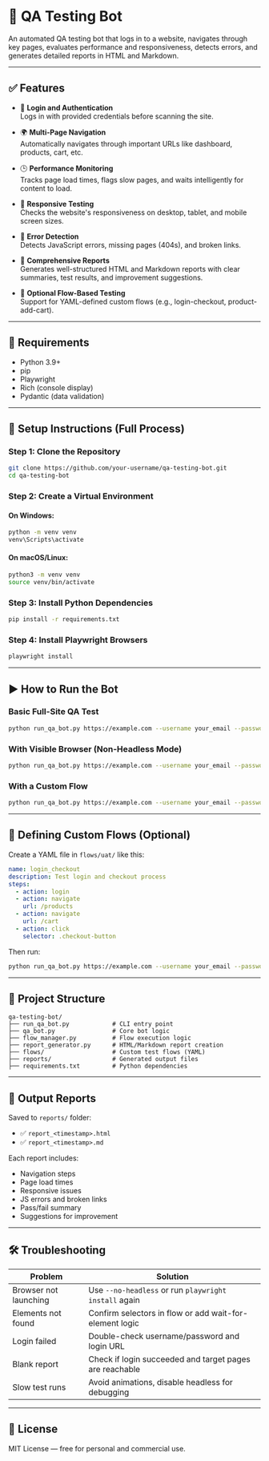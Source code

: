 
# 🧪 QA Testing Bot

An automated QA testing bot that logs in to a website, navigates through key pages, evaluates performance and responsiveness, detects errors, and generates detailed reports in HTML and Markdown.

---

## ✅ Features

- 🔐 **Login and Authentication**  
  Logs in with provided credentials before scanning the site.

- 🌍 **Multi-Page Navigation**  
  Automatically navigates through important URLs like dashboard, products, cart, etc.

- 🕒 **Performance Monitoring**  
  Tracks page load times, flags slow pages, and waits intelligently for content to load.

- 📱 **Responsive Testing**  
  Checks the website's responsiveness on desktop, tablet, and mobile screen sizes.

- 🧨 **Error Detection**  
  Detects JavaScript errors, missing pages (404s), and broken links.

- 📄 **Comprehensive Reports**  
  Generates well-structured HTML and Markdown reports with clear summaries, test results, and improvement suggestions.

- 🔁 **Optional Flow-Based Testing**  
  Support for YAML-defined custom flows (e.g., login-checkout, product-add-cart).

---

## 🧰 Requirements

- Python 3.9+
- pip
- Playwright
- Rich (console display)
- Pydantic (data validation)

---

## 🔧 Setup Instructions (Full Process)

### Step 1: Clone the Repository

```bash
git clone https://github.com/your-username/qa-testing-bot.git
cd qa-testing-bot
```

### Step 2: Create a Virtual Environment

#### On Windows:
```bash
python -m venv venv
venv\Scripts\activate
```

#### On macOS/Linux:
```bash
python3 -m venv venv
source venv/bin/activate
```

### Step 3: Install Python Dependencies

```bash
pip install -r requirements.txt
```

### Step 4: Install Playwright Browsers

```bash
playwright install
```

---

## ▶️ How to Run the Bot

### Basic Full-Site QA Test

```bash
python run_qa_bot.py https://example.com --username your_email --password your_password
```

### With Visible Browser (Non-Headless Mode)

```bash
python run_qa_bot.py https://example.com --username your_email --password your_password --no-headless
```

### With a Custom Flow

```bash
python run_qa_bot.py https://example.com --username your_email --password your_password --flow login_checkout --env uat
```

---

## 🧪 Defining Custom Flows (Optional)

Create a YAML file in `flows/uat/` like this:

```yaml
name: login_checkout
description: Test login and checkout process
steps:
  - action: login
  - action: navigate
    url: /products
  - action: navigate
    url: /cart
  - action: click
    selector: .checkout-button
```

Then run:

```bash
python run_qa_bot.py https://example.com --username your_email --password your_password --flow login_checkout --env uat
```

---

## 📁 Project Structure

```
qa-testing-bot/
├── run_qa_bot.py            # CLI entry point
├── qa_bot.py                # Core bot logic
├── flow_manager.py          # Flow execution logic
├── report_generator.py      # HTML/Markdown report creation
├── flows/                   # Custom test flows (YAML)
├── reports/                 # Generated output files
├── requirements.txt         # Python dependencies
```

---

## 📄 Output Reports

Saved to `reports/` folder:
- ✅ `report_<timestamp>.html`
- ✅ `report_<timestamp>.md`

Each report includes:
- Navigation steps
- Page load times
- Responsive issues
- JS errors and broken links
- Pass/fail summary
- Suggestions for improvement

---

## 🛠 Troubleshooting

| Problem                  | Solution                                                   |
|--------------------------|------------------------------------------------------------|
| Browser not launching    | Use `--no-headless` or run `playwright install` again      |
| Elements not found       | Confirm selectors in flow or add wait-for-element logic    |
| Login failed             | Double-check username/password and login URL               |
| Blank report             | Check if login succeeded and target pages are reachable    |
| Slow test runs           | Avoid animations, disable headless for debugging           |

---

## 📜 License

MIT License — free for personal and commercial use.

